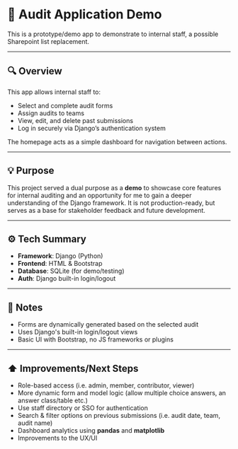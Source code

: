 # 📝 Audit Application Demo

This is a prototype/demo app to demonstrate to internal staff, a possible Sharepoint list replacement.

---

## 🔍 Overview

This app allows internal staff to:

- Select and complete audit forms
- Assign audits to teams
- View, edit, and delete past submissions
- Log in securely via Django’s authentication system

The homepage acts as a simple dashboard for navigation between actions.

---

## 💡 Purpose

This project served a dual purpose as a **demo** to showcase core features for internal auditing and an opportunity for me to gain a deeper understanding of the Django framework. It is not production-ready, but serves as a base for stakeholder feedback and future development.

---

## ⚙️ Tech Summary

- **Framework**: Django (Python)
- **Frontend**: HTML & Bootstrap
- **Database**: SQLite (for demo/testing)
- **Auth**: Django built-in login/logout

---

## 📎 Notes

- Forms are dynamically generated based on the selected audit
- Uses Django's built-in login/logout views
- Basic UI with Bootstrap, no JS frameworks or plugins

---
## ⬆️ Improvements/Next Steps

- Role-based access (i.e. admin, member, contributor, viewer)
- More dynamic form and model logic (allow multiple choice answers, an answer class/table etc.)
- Use staff directory or SSO for authentication
- Search & filter options on previous submissions (i.e. audit date, team, audit name)
- Dashboard analytics using **pandas** and **matplotlib**
- Improvements to the UX/UI
